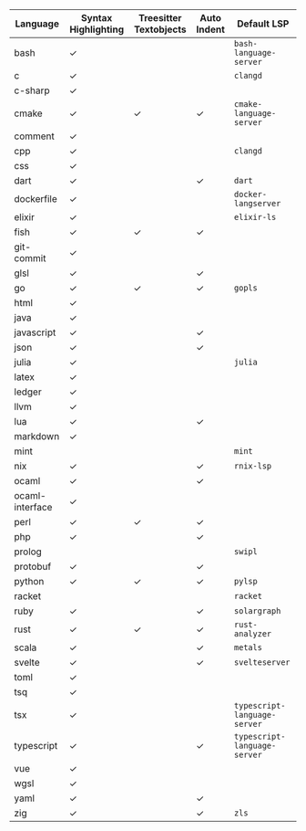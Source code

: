 | Language | Syntax Highlighting | Treesitter Textobjects | Auto Indent | Default LSP |
| --- | --- | --- | --- | --- |
| bash | ✓ |  |  | `bash-language-server` |
| c | ✓ |  |  | `clangd` |
| c-sharp | ✓ |  |  |  |
| cmake | ✓ | ✓ | ✓ | `cmake-language-server` |
| comment | ✓ |  |  |  |
| cpp | ✓ |  |  | `clangd` |
| css | ✓ |  |  |  |
| dart | ✓ |  | ✓ | `dart` |
| dockerfile | ✓ |  |  | `docker-langserver` |
| elixir | ✓ |  |  | `elixir-ls` |
| fish | ✓ | ✓ | ✓ |  |
| git-commit | ✓ |  |  |  |
| glsl | ✓ |  | ✓ |  |
| go | ✓ | ✓ | ✓ | `gopls` |
| html | ✓ |  |  |  |
| java | ✓ |  |  |  |
| javascript | ✓ |  | ✓ |  |
| json | ✓ |  | ✓ |  |
| julia | ✓ |  |  | `julia` |
| latex | ✓ |  |  |  |
| ledger | ✓ |  |  |  |
| llvm | ✓ |  |  |  |
| lua | ✓ |  | ✓ |  |
| markdown | ✓ |  |  |  |
| mint |  |  |  | `mint` |
| nix | ✓ |  | ✓ | `rnix-lsp` |
| ocaml | ✓ |  | ✓ |  |
| ocaml-interface | ✓ |  |  |  |
| perl | ✓ | ✓ | ✓ |  |
| php | ✓ |  | ✓ |  |
| prolog |  |  |  | `swipl` |
| protobuf | ✓ |  | ✓ |  |
| python | ✓ | ✓ | ✓ | `pylsp` |
| racket |  |  |  | `racket` |
| ruby | ✓ |  | ✓ | `solargraph` |
| rust | ✓ | ✓ | ✓ | `rust-analyzer` |
| scala | ✓ |  | ✓ | `metals` |
| svelte | ✓ |  | ✓ | `svelteserver` |
| toml | ✓ |  |  |  |
| tsq | ✓ |  |  |  |
| tsx | ✓ |  |  | `typescript-language-server` |
| typescript | ✓ |  | ✓ | `typescript-language-server` |
| vue | ✓ |  |  |  |
| wgsl | ✓ |  |  |  |
| yaml | ✓ |  | ✓ |  |
| zig | ✓ |  | ✓ | `zls` |
